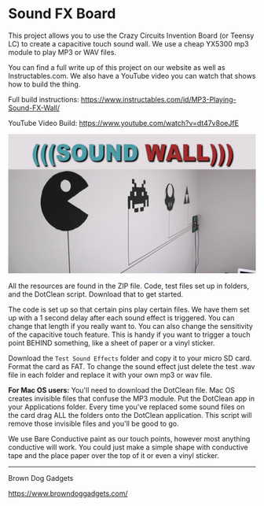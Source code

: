 # Sound FX Board

This project allows you to use the Crazy Circuits Invention Board (or Teensy LC) to create a capacitive touch sound wall. We use a cheap YX5300 mp3 module to play MP3 or WAV files.

You can find a full write up of this project on our website as well as Instructables.com. We also have a YouTube video you can watch that shows how to build the thing.

Full build instructions: https://www.instructables.com/id/MP3-Playing-Sound-FX-Wall/

YouTube Video Build: https://www.youtube.com/watch?v=dt47v8oeJfE

![Sound Wall](Images/Sound-Wall.png)

All the resources are found in the ZIP file. Code, test files set up in folders, and the DotClean script. Download that to get started.

The code is set up so that certain pins play certain files. We have them set up with a 1 second delay after each sound effect is triggered. You can change that length if you really want to. You can also change the sensitivity of the capacitive touch feature. This is handy if you want to trigger a touch point BEHIND something, like a sheet of paper or a vinyl sticker.

Download the `Test Sound Effects` folder and copy it to your micro SD card. Format the card as FAT. To change the sound effect just delete the test .wav file in each folder and replace it with your own mp3 or wav file.

**For Mac OS users:** You'll need to download the DotClean file. Mac OS creates invisible files that confuse the MP3 module. Put the DotClean app in your Applications folder. Every time you've replaced some sound files on the card drag ALL the folders onto the DotClean application. This script will remove those invisible files and you'll be good to go.

We use Bare Conductive paint as our touch points, however most anything conductive will work. You could just make a simple shape with conductive tape and the place paper over the top of it or even a vinyl sticker.

---

Brown Dog Gadgets

https://www.browndoggadgets.com/

